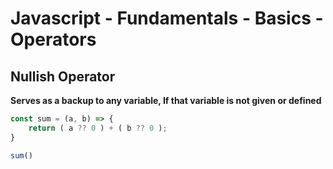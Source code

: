 # Javascript - Fundamentals - Basics - Operators

## Nullish Operator

**Serves as a backup to any variable, If that variable is not given or defined**

```javascript
const sum = (a, b) => {
    return ( a ?? 0 ) + ( b ?? 0 );
}

sum()
```